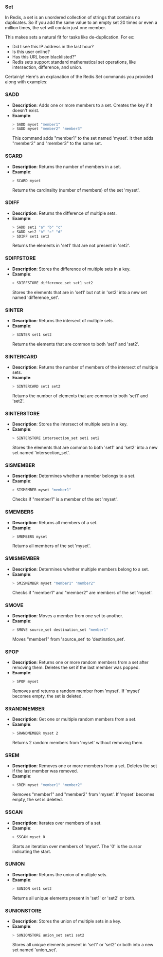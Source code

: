 ### Set
In Redis, a set is an unordered collection of strings that contains no duplicates. So if you add the same value to an empty set 20 times or even a million times, the set will contain just one member.

This makes sets a natural fit for tasks like de-duplication. For ex:
* Did I see this IP address in the last hour?
* Is this user online?
* Has this URL been blacklisted?" 
* Redis sets support standard mathematical set operations, like intersection, difference, and union.

Certainly! Here's an explanation of the Redis Set commands you provided along with examples:

### SADD
- **Description**: Adds one or more members to a set. Creates the key if it doesn't exist.
- **Example**:
  ```bash
  > SADD myset "member1"
  > SADD myset "member2" "member3"
  ```
  This command adds "member1" to the set named 'myset'. It then adds "member2" and "member3" to the same set.

### SCARD
- **Description**: Returns the number of members in a set.
- **Example**:
  ```bash
  > SCARD myset
  ```
  Returns the cardinality (number of members) of the set 'myset'.

### SDIFF
- **Description**: Returns the difference of multiple sets.
- **Example**:
  ```bash
  > SADD set1 "a" "b" "c"
  > SADD set2 "b" "c" "d"
  > SDIFF set1 set2
  ```
  Returns the elements in 'set1' that are not present in 'set2'.

### SDIFFSTORE
- **Description**: Stores the difference of multiple sets in a key.
- **Example**:
  ```bash
  > SDIFFSTORE difference_set set1 set2
  ```
  Stores the elements that are in 'set1' but not in 'set2' into a new set named 'difference_set'.

### SINTER
- **Description**: Returns the intersect of multiple sets.
- **Example**:
  ```bash
  > SINTER set1 set2
  ```
  Returns the elements that are common to both 'set1' and 'set2'.

### SINTERCARD
- **Description**: Returns the number of members of the intersect of multiple sets.
- **Example**:
  ```bash
  > SINTERCARD set1 set2
  ```
  Returns the number of elements that are common to both 'set1' and 'set2'.

### SINTERSTORE
- **Description**: Stores the intersect of multiple sets in a key.
- **Example**:
  ```bash
  > SINTERSTORE intersection_set set1 set2
  ```
  Stores the elements that are common to both 'set1' and 'set2' into a new set named 'intersection_set'.

### SISMEMBER
- **Description**: Determines whether a member belongs to a set.
- **Example**:
  ```bash
  > SISMEMBER myset "member1"
  ```
  Checks if "member1" is a member of the set 'myset'.

### SMEMBERS
- **Description**: Returns all members of a set.
- **Example**:
  ```bash
  > SMEMBERS myset
  ```
  Returns all members of the set 'myset'.

### SMISMEMBER
- **Description**: Determines whether multiple members belong to a set.
- **Example**:
  ```bash
  > SMISMEMBER myset "member1" "member2"
  ```
  Checks if "member1" and "member2" are members of the set 'myset'.

### SMOVE
- **Description**: Moves a member from one set to another.
- **Example**:
  ```bash
  > SMOVE source_set destination_set "member1"
  ```
  Moves "member1" from 'source_set' to 'destination_set'.

### SPOP
- **Description**: Returns one or more random members from a set after removing them. Deletes the set if the last member was popped.
- **Example**:
  ```bash
  > SPOP myset
  ```
  Removes and returns a random member from 'myset'. If 'myset' becomes empty, the set is deleted.

### SRANDMEMBER
- **Description**: Get one or multiple random members from a set.
- **Example**:
  ```bash
  > SRANDMEMBER myset 2
  ```
  Returns 2 random members from 'myset' without removing them.

### SREM
- **Description**: Removes one or more members from a set. Deletes the set if the last member was removed.
- **Example**:
  ```bash
  > SREM myset "member1" "member2"
  ```
  Removes "member1" and "member2" from 'myset'. If 'myset' becomes empty, the set is deleted.

### SSCAN
- **Description**: Iterates over members of a set.
- **Example**:
  ```bash
  > SSCAN myset 0
  ```
  Starts an iteration over members of 'myset'. The '0' is the cursor indicating the start.

### SUNION
- **Description**: Returns the union of multiple sets.
- **Example**:
  ```bash
  > SUNION set1 set2
  ```
  Returns all unique elements present in 'set1' or 'set2' or both.

### SUNIONSTORE
- **Description**: Stores the union of multiple sets in a key.
- **Example**:
  ```bash
  > SUNIONSTORE union_set set1 set2
  ```
  Stores all unique elements present in 'set1' or 'set2' or both into a new set named 'union_set'.
